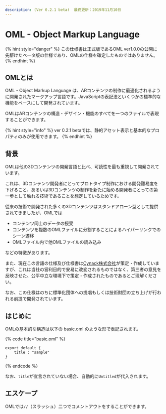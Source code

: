 ```yaml
---
description: (Ver 0.2.1 beta)  最終更新：2019年11月10日
---
```


# OML - Object Markup Language

{% hint style="danger" %}
この仕様書は正式版であるOML ver1.0.0の公開に先駆けたベータ版の仕様であり、OMLの仕様を確定したものではありません。
{% endhint %}

## OMLとは

OML - Object Markup Language は、ARコンテンツの制作に最適化されるように開発されたマークアップ言語です。JavaScriptの表記法といくつかの標準的な機能をベースにして開発されています。

OMLはARコンテンツの構造・デザイン・機能のすべてを一つのファイルで表現することができます。

{% hint style="info" %}
ver 0.2.1 betaでは、静的アセット表示と基本的なプロパティのみが使用できます。
{% endhint %}

## 背景

OMLは他の3Dコンテンツの開発言語と比べ、可読性を最も重視して開発されています。 

これは、3Dコンテンツ開発者にとってプロトタイプ制作における開発難易度を下げること、あるいは3Dコンテンツの制作を新たに始める開発者にとっての第一歩として触れる技術であることを想定しているためです。 

従来の技術で開発された多くの3Dコンテンツはスタンドアローン型として提供されてきましたが、OMLでは

* コンテンツ同士のデータの授受
* コンテンツを複数のOMLファイルに分割することによるハイパーリンクでのシーン遷移
* OMLファイル内で他OMLファイルの読み込み

などの特徴があります。 

また、現在この言語の仕様及び仕様書は[Cynack株式会社](https://cynack.com)が策定・作成していますが、これは当社の営利目的で安易に改変されるものではなく、第三者の意見を反映させた、公平中立な環境下で策定・作成されたものであるとご理解ください。

 なお、この仕様はのちに標準化団体への提唱もしくは技術財団の立ち上げが行われる前提で開発されています。 

## はじめに

OMLの基本的な構造は以下の basic.oml のような形で表記されます。

{% code title="basic.oml" %}
```text
export default {
    title : "sample"
}
```
{% endcode %}

なお、`title`が宣言されていない場合、自動的に`Untitled`が代入されます。

## エスケープ

OMLでは`//`（スラッシュ）二つでコメントアウトをすることができます。

